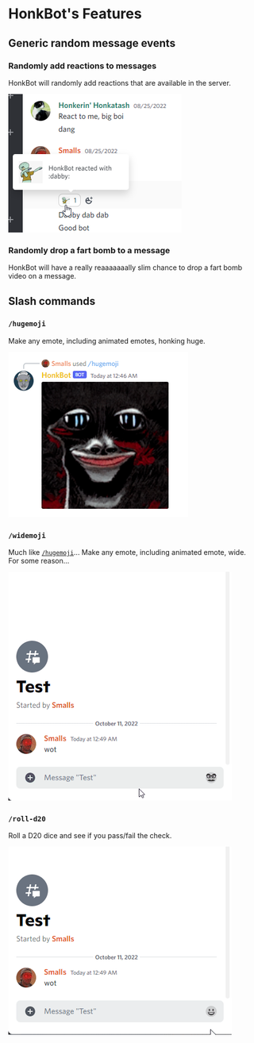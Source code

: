 # HonkBot's Features

## Generic random message events

### Randomly add reactions to messages

HonkBot will randomly add reactions that are available in the server.

![HonkBot randomly reacting to a message](../.github/imgs/docs/features/random-reactions.png)

### Randomly drop a fart bomb to a message

HonkBot will have a really reaaaaaaally slim chance to drop a fart bomb video on a message.

## Slash commands

### `/hugemoji`

Make any emote, including animated emotes, honking huge.

![Regular emote made huge](../.github/imgs/docs/features/hugemoji-normal.png)

### `/widemoji`

Much like [`/hugemoji`](#hugemoji)... Make any emote, including animated emote, wide. For some reason...

![Emotes made wide](../.github/imgs/docs/features/widemoji.gif)

### `/roll-d20`

Roll a D20 dice and see if you pass/fail the check.

![Rolling a D20 example](../.github/imgs/docs/features/roll-d20.gif)
